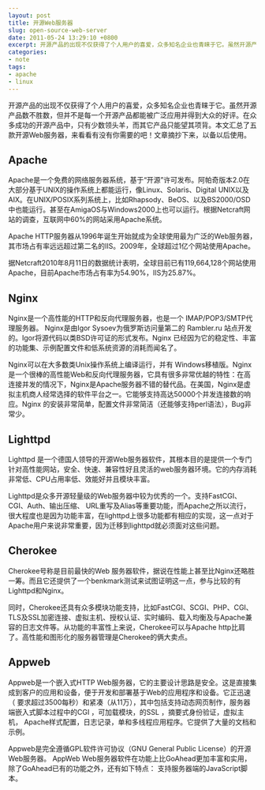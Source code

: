 ```yaml
---
layout: post
title: 开源Web服务器
slug: open-source-web-server
date: 2011-05-24 13:29:10 +0800
excerpt: 开源产品的出现不仅获得了个人用户的喜爱，众多知名企业也青睐于它。虽然开源产品数不胜数，但并不是每一个开源产品都能被广泛应用并得到大众的好评。在众多成功的开源产品中，只有少数领头羊，而其它产品只能望其项背。本文汇总了五款开源Web服务器，来看看有没有你需要的吧！文章摘抄下来，以备以后使用。
categories:
- note
tags:
- apache
- linux
---
```


开源产品的出现不仅获得了个人用户的喜爱，众多知名企业也青睐于它。虽然开源产品数不胜数，但并不是每一个开源产品都能被广泛应用并得到大众的好评。在众多成功的开源产品中，只有少数领头羊，而其它产品只能望其项背。本文汇总了五款开源Web服务器，来看看有没有你需要的吧！文章摘抄下来，以备以后使用。


## Apache

Apache是一个免费的网络服务器系统，基于“开源”许可发布。阿帕奇版本2.0在大部分基于UNIX的操作系统上都能运行，像Linux、Solaris、Digital UNIX以及AIX。在UNIX/POSIX系列系统上，比如Rhapsody、BeOS、以及BS2000/OSD中也能运行。甚至在AmigaOS与Windows2000上也可以运行。根据Netcraft网站的调查，互联网中60%的网站采用Apache系统。

Apache HTTP服务器从1996年诞生开始就成为全球使用最为广泛的Web服务器，其市场占有率远远超过第二名的IIS。2009年，全球超过1亿个网站使用Apache。

据Netcraft2010年8月11日的数据统计表明，全球目前已有119,664,128个网站使用Apache，目前Apache市场占有率为54.90%，IIS为25.87%。

## Nginx

Nginx是一个高性能的HTTP和反向代理服务器，也是一个 IMAP/POP3/SMTP代理服务器。 Nginx是由Igor Sysoev为俄罗斯访问量第二的 Rambler.ru 站点开发的。Igor将源代码以类BSD许可证的形式发布。Nginx 已经因为它的稳定性、丰富的功能集、示例配置文件和低系统资源的消耗而闻名了。

Nginx可以在大多数类Unix操作系统上编译运行，并有 Windows移植版。Nginx 是一个很棒的高性能Web和反向代理服务器，它具有很多非常优越的特性：在高连接并发的情况下，Nginx是Apache服务器不错的替代品。在美国，Nginx是虚拟主机商人经常选择的软件平台之一。它能够支持高达50000个并发连接数的响应。Nginx 的安装非常简单，配置文件非常简洁（还能够支持perl语法），Bug非常少。

## Lighttpd

Lighttpd 是一个德国人领导的开源Web服务器软件，其根本目的是提供一个专门针对高性能网站，安全、快速、兼容性好且灵活的web服务器环境。它的内存消耗非常低、CPU占用率低、效能好并且模块丰富。

Lighttpd是众多开源轻量级的Web服务器中较为优秀的一个。支持FastCGI、CGI、Auth、输出压缩、 URL重写及Alias等重要功能，而Apache之所以流行，很大程度也是因为功能丰富，在lighttpd上很多功能都有相应的实现，这一点对于Apache用户来说非常重要，因为迁移到lighttpd就必须面对这些问题。

## Cherokee

Cherokee号称是目前最快的Web 服务器软件，据说在性能上甚至比Nginx还略胜一筹。而且它还提供了一个benkmark测试来试图证明这一点，参与比较的有Lighttpd和Nginx。

同时，Cherokee还具有众多模块功能支持，比如FastCGI、SCGI、PHP、CGI、TLS及SSL加密连接、虚拟主机、授权认证、实时编码、载入均衡及与Apache兼容的日志文件等。从功能的丰富性上来说，Cherokee可以与Apache http比肩了。高性能和图形化的服务器管理是Cherokee的俩大卖点。

## Appweb

Appweb是一个嵌入式HTTP Web服务器，它的主要设计思路是安全。这是直接集成到客户的应用和设备，便于开发和部署基于Web的应用程序和设备。它正迅速（ 要求超过3500每秒）和紧凑（从11万），其中包括支持动态网页制作，服务器端嵌入式脚本过程中的CGI ，可加载模块，的SSL ，摘要式身份验证，虚拟主机， Apache样式配置，日志记录，单和多线程应用程序。它提供了大量的文档和示例。

Appweb是完全遵循GPL软件许可协议（GNU General Public License）的开源Web服务器。 AppWeb Web服务器软件在功能上比GoAhead更加丰富和实用， 除了GoAhead已有的功能之外，还有如下特点： 支持服务器端的JavaScript脚本。


